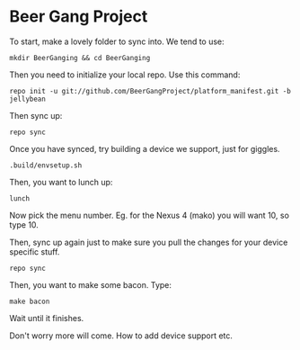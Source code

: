 Beer Gang Project
================

To start, make a lovely folder to sync into. We tend to use:

    mkdir BeerGanging && cd BeerGanging
    
Then you need to initialize your local repo. Use this command:
    
    repo init -u git://github.com/BeerGangProject/platform_manifest.git -b jellybean
    
Then sync up:

    repo sync
    
Once you have synced, try building a device we support, just for giggles.

    .build/envsetup.sh
    
Then, you want to lunch up:

    lunch

Now pick the menu number. Eg. for the Nexus 4 (mako) you will want 10, so type 10.

Then, sync up again just to make sure you pull the changes for your device specific stuff.

    repo sync

Then, you want to make some bacon. Type:

    make bacon
    
Wait until it finishes.


    
Don't worry more will come. How to add device support etc.     
